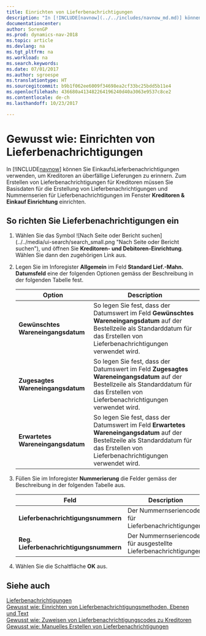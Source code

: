 ```yaml
---
title: Einrichten von Lieferbenachrichtigungen
description: "In [!INCLUDE[navnow](../../includes/navnow_md.md)] können Sie EinkaufsLieferbenachrichtigungen verwenden, um Kreditoren an überfällige Lieferungen zu erinnern."
documentationcenter: 
author: SorenGP
ms.prod: dynamics-nav-2018
ms.topic: article
ms.devlang: na
ms.tgt_pltfrm: na
ms.workload: na
ms.search.keywords: 
ms.date: 07/01/2017
ms.author: sgroespe
ms.translationtype: HT
ms.sourcegitcommit: b9b1f062ee6009f34698ea2cf33bc25bdd5b11e4
ms.openlocfilehash: 436680a413482264196240d40a3063e9537c8ce2
ms.contentlocale: de-ch
ms.lasthandoff: 10/23/2017

---
```

# <a name="how-to-set-up-delivery-reminders"></a>Gewusst wie: Einrichten von Lieferbenachrichtigungen
In [!INCLUDE[navnow](../../includes/navnow_md.md)] können Sie EinkaufsLieferbenachrichtigungen verwenden, um Kreditoren an überfällige Lieferungen zu erinnern. Zum Erstellen von Lieferbenachrichtigungen für Kreditoren müssen Sie Basisdaten für die Erstellung von Lieferbenachrichtigungen und Nummernserien für Lieferbenachrichtigungen im Fenster **Kreditoren & Einkauf Einrichtung** einrichten.  

## <a name="to-set-up-delivery-reminders"></a>So richten Sie Lieferbenachrichtigungen ein  

1.  Wählen Sie das Symbol ![Nach Seite oder Bericht suchen] (../../media/ui-search/search_small.png "Nach Seite oder Bericht suchen"), und öffnen Sie **Kreditoren- und Debitoren-Einrichtung**. Wählen Sie dann den zugehörigen Link aus.  
2.  Legen Sie im Inforegister **Allgemein** im Feld **Standard Lief.-Mahn. Datumsfeld** eine der folgenden Optionen gemäss der Beschreibung in der folgenden Tabelle fest.  

    |Option|Description|  
    |----------------------------------|---------------------------------------|  
    |**Gewünschtes Wareneingangsdatum**|So legen Sie fest, dass der Datumswert im Feld **Gewünschtes Wareneingangsdatum** auf der Bestellzeile als Standarddatum für das Erstellen von Lieferbenachrichtigungen verwendet wird.|  
    |**Zugesagtes Wareneingangsdatum**|So legen Sie fest, dass der Datumswert im Feld **Zugesagtes Wareneingangsdatum** auf der Bestellzeile als Standarddatum für das Erstellen von Lieferbenachrichtigungen verwendet wird.|  
    |**Erwartetes Wareneingangsdatum**|So legen Sie fest, dass der Datumswert im Feld **Erwartetes Wareneingangsdatum** auf der Bestellzeile als Standarddatum für das Erstellen von Lieferbenachrichtigungen verwendet wird.|  

3.  Füllen Sie im Inforegister **Nummerierung** die Felder gemäss der Beschreibung in der folgenden Tabelle aus.  

    |Feld|Description|  
    |---------------------------------|---------------------------------------|  
    |**Lieferbenachrichtigungsnummern**|Der Nummernseriencode für Lieferbenachrichtigungen.|  
    |**Reg. Lieferbenachrichtigungsnummern**|Der Nummernseriencode für ausgestellte Lieferbenachrichtigungen.|  

4.  Wählen Sie die Schaltfläche **OK** aus.  

## <a name="see-also"></a>Siehe auch  
 [Lieferbenachrichtigungen](delivery-reminders.md)   
 [Gewusst wie: Einrichten von Lieferbenachrichtigungsmethoden, Ebenen und Text](how-to-set-up-delivery-reminder-terms-levels-and-text.md)   
 [Gewusst wie: Zuweisen von Lieferbenachrichtigungscodes zu Kreditoren](how-to-assign-delivery-reminder-codes-to-vendors.md)   
 [Gewusst wie: Manuelles Erstellen von Lieferbenachrichtigungen](how-to-create-delivery-reminders-manually.md)

